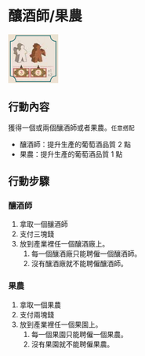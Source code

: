 # 釀酒師/果農

![](<../../.gitbook/assets/image (12).png>)



## 行動內容

獲得一個或兩個釀酒師或者果農。`任意搭配`

* 釀酒師：提升生產的葡萄酒品質 2 點
* 果農：提升生產的葡萄酒品質 1 點

## 行動步驟

### 釀酒師

1. 拿取一個釀酒師
2. 支付三塊錢
3. 放到產業裡任一個釀酒廠上。
   1. 每一個釀酒廠只能聘僱一個釀酒師。
   2. 沒有釀酒廠就不能聘僱釀酒師。

### 果農

1. 拿取一個果農
2. 支付兩塊錢
3. 放到產業裡任一個果園上。
   1. 每一個果園只能聘僱一個果農。
   2. 沒有果園就不能聘僱果農。

